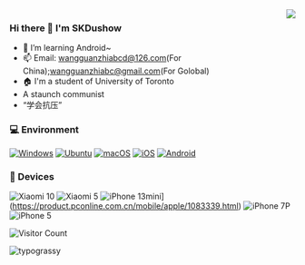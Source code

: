 <img align="right" src="https://github-readme-stats.vercel.app/api?username=Xpsoted&include_all_commits=true&show_icons=true&theme=buefy&count_private=true&hide_border=true" />

### Hi there 👋 I'm SKDushow
- 🌱 I’m learning Android~
- 📫 Email: wangguanzhiabcd@126.com(For China);wangguanzhiabc@gmail.com(For Golobal)
- 🏠 I'm a student of University of Toronto
- A staunch communist
- “学会抗压”

### 💻 Environment
[![Windows](https://img.shields.io/badge/Windows-00BBFF?style=flat-square&logo=Windows&logoColor=FFFFFF&labelColor=00BBFF)](https://www.microsoft.com/windows10)
[![Ubuntu](https://img.shields.io/badge/Ubuntu%2022%2e04-dd4814?style=flat-square&logo=ubuntu&logoColor=ffffff)](https://releases.ubuntu.com/22.04/)
[![macOS](https://img.shields.io/badge/macOS-4F4F4F?style=flat-square&logo=apple&logoColor=FFFFFF&labelColor=4F4F4F)](https://www.apple.com/macos/big-sur/)
[![iOS](https://img.shields.io/badge/iOS-4F4F4F?style=flat-square&logo=apple&logoColor=FFFFFF&labelColor=4F4F4F)](https://www.apple.com/ios/ios14/)
[![Android](https://img.shields.io/badge/Android-00C000?style=flat-square&logo=android&logoColor=FFFFFF&labelColor=00C000)](https://www.android.com/android-11/)

### 📱 Devices
![Xiaomi 10](https://img.shields.io/badge/Xiaomi%2010-ED9121?style=flat-square&logo=xiaomi&logoColor=FFFFFF&labelColor=ED9121)
![Xiaomi 5](https://img.shields.io/badge/Xiaomi%205-ED9121?style=flat-square&logo=xiaomi&logoColor=FFFFFF&labelColor=ED9121)
![iPhone 13mini](https://img.shields.io/badge/iPhone%2013mini-4F4F4F?style=flat-square&logo=apple&logoColor=FFFFFF&labelColor=4F4F4F)](https://product.pconline.com.cn/mobile/apple/1083339.html)
![iPhone 7P](https://img.shields.io/badge/iPhone%207P-4F4F4F?style=flat-square&logo=apple&logoColor=FFFFFF&labelColor=4F4F4F)
![iPhone 5](https://img.shields.io/badge/iPhone%205-4F4F4F?style=flat-square&logo=apple&logoColor=FFFFFF&labelColor=4F4F4F)

![Visitor Count](https://profile-counter.glitch.me/Xpsoted/count.svg)

![typograssy](https://typograssy.deno.dev/api?text=Hellow%20World!)
